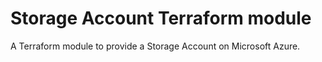 # Storage Account Terraform module

A Terraform module to provide a Storage Account on Microsoft Azure.
